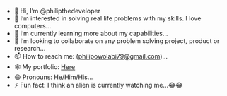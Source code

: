 <!--- ### Hi there! 👋

I'm a software developer with experience in **JavaScript**, **TypeScript**, and **Python**. I'm also exploring **AI** and **machine learning** to enhance my skills and stay up-to-date with new technologies.

In my free time, I enjoy **drawing** as a creative outlet.

Feel free to check out my projects on [GitHub](https://github.com/philipthedeveloper).

Let’s connect and build something awesome together. 😊 --->
- 👋 Hi, I’m @philipthedeveloper
- 👀 I’m interested in solving real life problems with my skills. I love computers...
- 🌱 I’m currently learning more about my capabilities...
- 💞️ I’m looking to collaborate on any problem solving project, product or research...
- 📫 How to reach me: (philipowolabi79@gmail.com)...
- 🕸️ My portfolio: [Here](https://philipthedeveloper.netlify.app)
- 😄 Pronouns: He/Him/His...
- ⚡ Fun fact: I think an alien is currently watching me...😂😂

<!---
philipcodesalot/philipcodesalot is a ✨ special ✨ repository because its `README.md` (this file) appears on your GitHub profile.
You can click the Preview link to take a look at your changes.
--->

